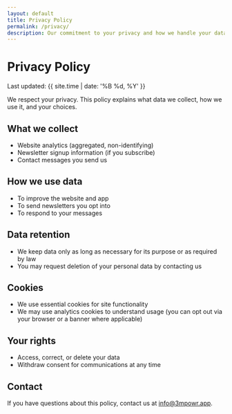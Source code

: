 ```yaml
---
layout: default
title: Privacy Policy
permalink: /privacy/
description: Our commitment to your privacy and how we handle your data.
---
```


# Privacy Policy

Last updated: {{ site.time | date: '%B %d, %Y' }}

We respect your privacy. This policy explains what data we collect, how we use it, and your choices.

## What we collect
- Website analytics (aggregated, non-identifying)
- Newsletter signup information (if you subscribe)
- Contact messages you send us

## How we use data
- To improve the website and app
- To send newsletters you opt into
- To respond to your messages

## Data retention
- We keep data only as long as necessary for its purpose or as required by law
- You may request deletion of your personal data by contacting us

## Cookies
- We use essential cookies for site functionality
- We may use analytics cookies to understand usage (you can opt out via your browser or a banner where applicable)

## Your rights
- Access, correct, or delete your data
- Withdraw consent for communications at any time

## Contact
If you have questions about this policy, contact us at [info@3mpowr.app](mailto:info@3mpowr.app).
